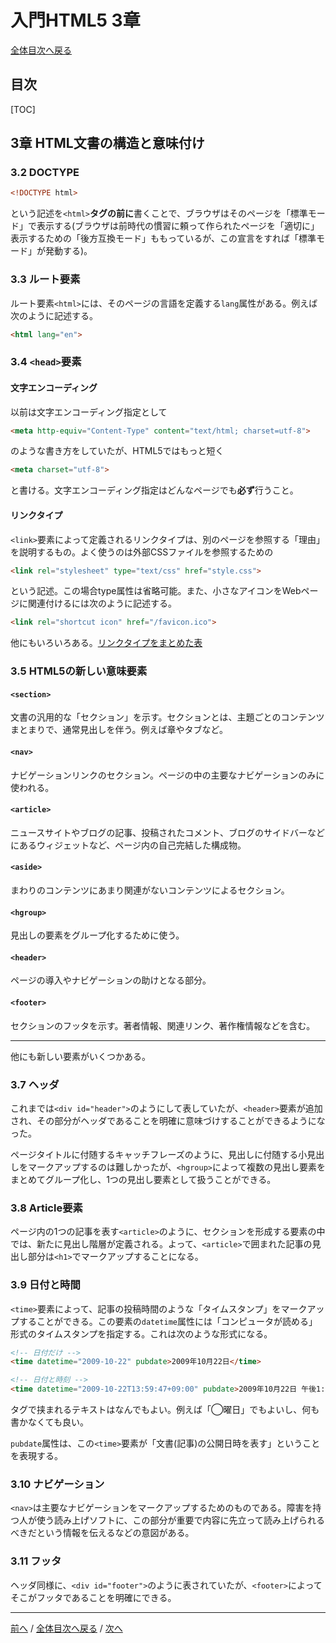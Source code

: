 # 入門HTML5 3章
[全体目次へ戻る](index.html)
## 目次
[TOC]

## 3章 HTML文書の構造と意味付け
### 3.2 DOCTYPE
```html
<!DOCTYPE html>
```

という記述を`<html>`**タグの前に**書くことで、ブラウザはそのページを「標準モード」で表示する(ブラウザは前時代の慣習に頼って作られたページを「適切に」表示するための「後方互換モード」ももっているが、この宣言をすれば「標準モード」が発動する)。

### 3.3 ルート要素
ルート要素`<html>`には、そのページの言語を定義する`lang`属性がある。例えば次のように記述する。

```html
<html lang="en">
```

### 3.4 `<head>`要素
#### 文字エンコーディング
以前は文字エンコーディング指定として

```html
<meta http-equiv="Content-Type" content="text/html; charset=utf-8">
```

のような書き方をしていたが、HTML5ではもっと短く

```html
<meta charset="utf-8">
```

と書ける。文字エンコーディング指定はどんなページでも**必ず**行うこと。

#### リンクタイプ
`<link>`要素によって定義されるリンクタイプは、別のページを参照する「理由」を説明するもの。よく使うのは外部CSSファイルを参照するための

```html
<link rel="stylesheet" type="text/css" href="style.css">
```

という記述。この場合type属性は省略可能。また、小さなアイコンをWebページに関連付けるには次のように記述する。

```html
<link rel="shortcut icon" href="/favicon.ico">
```

他にもいろいろある。[リンクタイプをまとめた表](http://whatwg.org/html5#linkTypes)

### 3.5 HTML5の新しい意味要素
#### `<section>`
文書の汎用的な「セクション」を示す。セクションとは、主題ごとのコンテンツまとまりで、通常見出しを伴う。例えば章やタブなど。

#### `<nav>`
ナビゲーションリンクのセクション。ページの中の主要なナビゲーションのみに使われる。

#### `<article>`
ニュースサイトやブログの記事、投稿されたコメント、ブログのサイドバーなどにあるウィジェットなど、ページ内の自己完結した構成物。

#### `<aside>`
まわりのコンテンツにあまり関連がないコンテンツによるセクション。

#### `<hgroup>`
見出しの要素をグループ化するために使う。

#### `<header>`
ページの導入やナビゲーションの助けとなる部分。

#### `<footer>`
セクションのフッタを示す。著者情報、関連リンク、著作権情報などを含む。

***

他にも新しい要素がいくつかある。

### 3.7 ヘッダ
これまでは`<div id="header">`のようにして表していたが、`<header>`要素が追加され、その部分がヘッダであることを明確に意味づけすることができるようになった。

ページタイトルに付随するキャッチフレーズのように、見出しに付随する小見出しをマークアップするのは難しかったが、`<hgroup>`によって複数の見出し要素をまとめてグループ化し、1つの見出し要素として扱うことができる。

### 3.8 Article要素
ページ内の1つの記事を表す`<article>`のように、セクションを形成する要素の中では、新たに見出し階層が定義される。よって、`<article>`で囲まれた記事の見出し部分は`<h1>`でマークアップすることになる。

### 3.9 日付と時間
`<time>`要素によって、記事の投稿時間のような「タイムスタンプ」をマークアップすることができる。この要素の`datetime`属性には「コンピュータが読める」形式のタイムスタンプを指定する。これは次のような形式になる。

```html
<!-- 日付だけ -->
<time datetime="2009-10-22" pubdate>2009年10月22日</time>

<!-- 日付と時刻 -->
<time datetime="2009-10-22T13:59:47+09:00" pubdate>2009年10月22日 午後1:59</time>
```

タグで挟まれるテキストはなんでもよい。例えば「◯曜日」でもよいし、何も書かなくても良い。

`pubdate`属性は、この`<time>`要素が「文書(記事)の公開日時を表す」ということを表現する。

### 3.10 ナビゲーション
`<nav>`は主要なナビゲーションをマークアップするためのものである。障害を持つ人が使う読み上げソフトに、この部分が重要で内容に先立って読み上げられるべきだという情報を伝えるなどの意図がある。

### 3.11 フッタ
ヘッダ同様に、`<div id="footer">`のように表されていたが、`<footer>`によってそこがフッタであることを明確にできる。

***

[前へ](c2.html) / [全体目次へ戻る](index.html) / [次へ](c4.html)